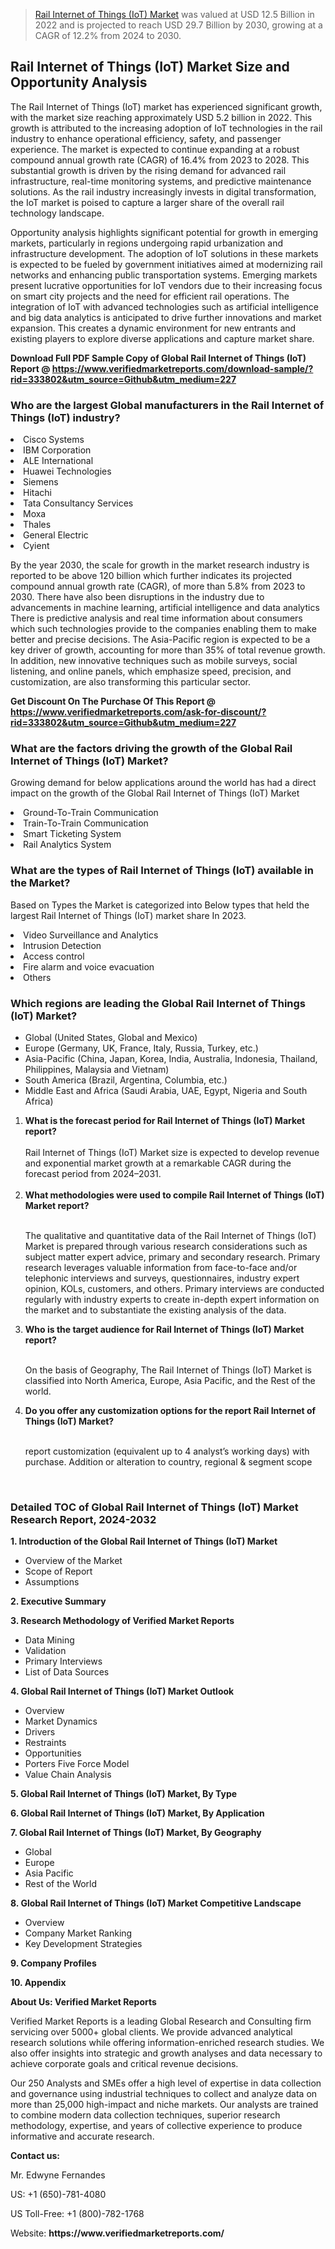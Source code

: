 <blockquote><p><p><a href="https://www.verifiedmarketreports.com/download-sample/?rid=333802&utm_source=Github&utm_medium=227" target="_blank">Rail Internet of Things (IoT) Market</a> was valued at USD 12.5 Billion in 2022 and is projected to reach USD 29.7 Billion by 2030, growing at a CAGR of 12.2% from 2024 to 2030.</p></blockquote><p><h2>Rail Internet of Things (IoT) Market Size and Opportunity Analysis</h2><p>The Rail Internet of Things (IoT) market has experienced significant growth, with the market size reaching approximately USD 5.2 billion in 2022. This growth is attributed to the increasing adoption of IoT technologies in the rail industry to enhance operational efficiency, safety, and passenger experience. The market is expected to continue expanding at a robust compound annual growth rate (CAGR) of 16.4% from 2023 to 2028. This substantial growth is driven by the rising demand for advanced rail infrastructure, real-time monitoring systems, and predictive maintenance solutions. As the rail industry increasingly invests in digital transformation, the IoT market is poised to capture a larger share of the overall rail technology landscape.</p><p>Opportunity analysis highlights significant potential for growth in emerging markets, particularly in regions undergoing rapid urbanization and infrastructure development. The adoption of IoT solutions in these markets is expected to be fueled by government initiatives aimed at modernizing rail networks and enhancing public transportation systems. Emerging markets present lucrative opportunities for IoT vendors due to their increasing focus on smart city projects and the need for efficient rail operations. The integration of IoT with advanced technologies such as artificial intelligence and big data analytics is anticipated to drive further innovations and market expansion. This creates a dynamic environment for new entrants and existing players to explore diverse applications and capture market share.</p></p><p class=""><strong>Download Full PDF Sample Copy of Global Rail Internet of Things (IoT) Report @ <a href="https://www.verifiedmarketreports.com/download-sample/?rid=333802&amp;utm_source=Github&amp;utm_medium=227" target="_blank">https://www.verifiedmarketreports.com/download-sample/?rid=333802&amp;utm_source=Github&amp;utm_medium=227</a></strong></p><h3 id="" class="">Who are the largest Global manufacturers in the Rail Internet of Things (IoT) industry?</h3><p><li>Cisco Systems</li><li> IBM Corporation</li><li> ALE International</li><li> Huawei Technologies</li><li> Siemens</li><li> Hitachi</li><li> Tata Consultancy Services</li><li> Moxa</li><li> Thales</li><li> General Electric</li><li> Cyient</li></p><div class=""><div class="" dir="" data-message-author-role="" data-message-id="" data-message-model-slug=""><div class=""><div class=""><div class=""><div class="" dir="" data-message-author-role="" data-message-id="" data-message-model-slug=""><div class=""><div class=""><p>By the year 2030, the scale for growth in the market research industry is reported to be above 120 billion which further indicates its projected compound annual growth rate (CAGR), of more than 5.8% from 2023 to 2030. There have also been disruptions in the industry due to advancements in machine learning, artificial intelligence and data analytics There is predictive analysis and real time information about consumers which such technologies provide to the companies enabling them to make better and precise decisions. The Asia-Pacific region is expected to be a key driver of growth, accounting for more than 35% of total revenue growth. In addition, new innovative techniques such as mobile surveys, social listening, and online panels, which emphasize speed, precision, and customization, are also transforming this particular sector.</p><p><strong>Get Discount On The Purchase Of This Report @&nbsp; <a href="https://www.verifiedmarketreports.com/ask-for-discount/?rid=333802&amp;utm_source=Github&amp;utm_medium=227" target="_blank">https://www.verifiedmarketreports.com/ask-for-discount/?rid=333802&amp;utm_source=Github&amp;utm_medium=227</a></strong></p></div></div></div></div></div></div></div></div><h3 id="" class="">What are the factors driving the growth of the Global Rail Internet of Things (IoT) Market?</h3><p id="" class="">Growing demand for below applications around the world has had a direct impact on the growth of the Global Rail Internet of Things (IoT) Market</p><p id="" class=""><li>Ground-To-Train Communication</li><li> Train-To-Train Communication</li><li> Smart Ticketing System</li><li> Rail Analytics System</li></p><h3 id="" class="">What are the types of Rail Internet of Things (IoT) available in the Market?</h3><p id="" class="">Based on Types the Market is categorized into Below types that held the largest Rail Internet of Things (IoT) market share In 2023.</p><p id="" class=""><li>Video Surveillance and Analytics</li><li> Intrusion Detection</li><li> Access control</li><li> Fire alarm and voice evacuation</li><li> Others</li></p><h3 id="" class="">Which regions are leading the Global Rail Internet of Things (IoT) Market?</h3><ul><li>Global (United States, Global and Mexico)</li><li>Europe (Germany, UK, France, Italy, Russia, Turkey, etc.)</li><li>Asia-Pacific (China, Japan, Korea, India, Australia, Indonesia, Thailand, Philippines, Malaysia and Vietnam)</li><li>South America (Brazil, Argentina, Columbia, etc.)</li><li>Middle East and Africa (Saudi Arabia, UAE, Egypt, Nigeria and South Africa)</li></ul><p><ol><li><strong>What is the forecast period for Rail Internet of Things (IoT) Market report?<br /></strong><br /><span data-sheets-root="1" data-sheets-value="{&quot;1&quot;:2,&quot;2&quot;:&quot;XXXX size is expected to develop revenue and exponential market growth at a remarkable CAGR during the forecast period from 2024&ndash;2030.&quot;}" data-sheets-userformat="{&quot;2&quot;:12674,&quot;4&quot;:{&quot;1&quot;:2,&quot;2&quot;:16776960},&quot;10&quot;:2,&quot;11&quot;:0,&quot;15&quot;:&quot;Arial&quot;,&quot;16&quot;:12}">Rail Internet of Things (IoT) Market size is expected to develop revenue and exponential market growth at a remarkable CAGR during the forecast period from 2024&ndash;2031.</span><br /><br /></li><li><strong>What methodologies were used to compile Rail Internet of Things (IoT) Market report?<br /><br /></strong><p>The qualitative and quantitative data of the&nbsp;Rail Internet of Things (IoT) Market is prepared through various research considerations such as subject matter expert advice, primary and secondary research. Primary research leverages valuable information from face-to-face and/or telephonic interviews and surveys, questionnaires, industry expert opinion, KOLs, customers, and others. Primary interviews are conducted regularly with industry experts to create in-depth expert information on the market and to substantiate the existing analysis of the data.&nbsp;</p></li><li><strong>Who is the target audience for Rail Internet of Things (IoT) Market report?<br /><br /></strong><p>On the basis of Geography, The&nbsp;Rail Internet of Things (IoT) Market is classified into North America, Europe, Asia Pacific, and the Rest of the world.</p></li><li><strong>Do you offer any customization options for the report Rail Internet of Things (IoT) Market?<br /><br /></strong><p>report customization (equivalent up to 4 analyst&rsquo;s working days) with purchase. Addition or alteration to country, regional &amp; segment scope</p><p>&nbsp;</p></li></ol></p><h3 id="" class="">Detailed TOC of Global Rail Internet of Things (IoT) Market Research Report, 2024-2032</h3><p id="" class=""><strong>1. Introduction of the Global Rail Internet of Things (IoT) Market</strong></p><ul><li>Overview of the Market</li><li>Scope of Report</li><li>Assumptions</li></ul><p id="" class=""><strong>2. Executive Summary</strong></p><p id="" class=""><strong>3. Research Methodology of&nbsp;Verified Market Reports</strong></p><ul><li>Data Mining</li><li>Validation</li><li>Primary Interviews</li><li>List of Data Sources</li></ul><p id="" class=""><strong>4. Global Rail Internet of Things (IoT) Market Outlook</strong></p><ul><li>Overview</li><li>Market Dynamics</li><li>Drivers</li><li>Restraints</li><li>Opportunities</li><li>Porters Five Force Model</li><li>Value Chain Analysis</li></ul><p id="" class=""><strong>5. Global Rail Internet of Things (IoT) Market, By&nbsp;Type</strong></p><p id="" class=""><strong>6. Global Rail Internet of Things (IoT) Market, By Application</strong></p><p id="" class=""><strong>7. Global Rail Internet of Things (IoT) Market, By Geography</strong></p><ul><li>Global</li><li>Europe</li><li>Asia Pacific</li><li>Rest of the World</li></ul><p id="" class=""><strong>8. Global Rail Internet of Things (IoT) Market Competitive Landscape</strong></p><ul><li>Overview</li><li>Company Market Ranking</li><li>Key Development Strategies</li></ul><p id="" class=""><strong>9. Company Profiles</strong></p><p id="" class=""><strong>10. Appendix</strong></p><p id="" class=""><strong>About Us: Verified Market Reports</strong></p><p id="" class="">Verified Market Reports is a leading Global Research and Consulting firm servicing over 5000+ global clients. We provide advanced analytical research solutions while offering information-enriched research studies. We also offer insights into strategic and growth analyses and data necessary to achieve corporate goals and critical revenue decisions.</p><p id="" class="">Our 250 Analysts and SMEs offer a high level of expertise in data collection and governance using industrial techniques to collect and analyze data on more than 25,000 high-impact and niche markets. Our analysts are trained to combine modern data collection techniques, superior research methodology, expertise, and years of collective experience to produce informative and accurate research.</p><p id="" class=""><strong>Contact us:</strong></p><p id="" class="">Mr. Edwyne Fernandes</p><p id="" class="">US: +1 (650)-781-4080</p><p id="" class="">US Toll-Free: +1 (800)-782-1768</p><p id="" class="">Website: <a target="" data-test-app-aware-link=""><strong>https://www.verifiedmarketreports.com/</strong></a></p>
